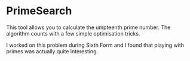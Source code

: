 # PrimeSearch
 This tool allows you to calculate the umpteenth prime number. The
 algorithm counts with a few simple optimisation tricks.

 I worked on this problem during Sixth Form and I found that playing
 with primes was actually quite interesting.
